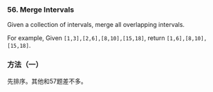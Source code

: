 ### 56\. Merge Intervals

Given a collection of intervals, merge all overlapping intervals.

For example,
Given `[1,3],[2,6],[8,10],[15,18]`,
return `[1,6],[8,10],[15,18]`.

### 方法（一）
先排序。其他和57题差不多。